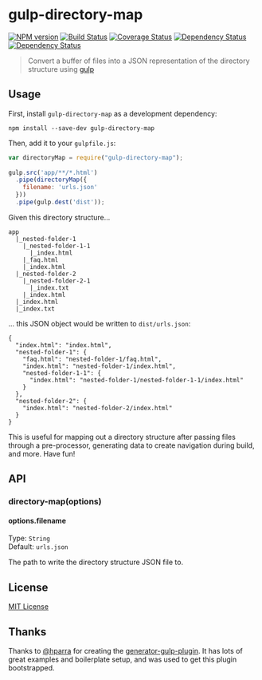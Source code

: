 # gulp-directory-map
[![NPM version][npm-image]][npm-url] [![Build Status][travis-image]][travis-url]  [![Coverage Status][coveralls-image]][coveralls-url] [![Dependency Status][depstat-image]][depstat-url] [![Dependency Status][depstat-dev-image]][depstat-dev-url] 

> Convert a buffer of files into a JSON representation of the directory structure using [gulp](https://github.com/gulpjs/gulp)

## Usage

First, install `gulp-directory-map` as a development dependency:

```shell
npm install --save-dev gulp-directory-map
```

Then, add it to your `gulpfile.js`:

```javascript
var directoryMap = require("gulp-directory-map");
  
gulp.src('app/**/*.html')
  .pipe(directoryMap({
    filename: 'urls.json'
  }))
  .pipe(gulp.dest('dist'));

```

Given this directory structure...
```
app
  |_nested-folder-1
    |_nested-folder-1-1
      |_index.html
    |_faq.html
    |_index.html
  |_nested-folder-2
    |_nested-folder-2-1
      |_index.txt
    |_index.html
  |_index.html
  |_index.txt
```

... this JSON object would be written to `dist/urls.json`:

```
{
  "index.html": "index.html",
  "nested-folder-1": {
    "faq.html": "nested-folder-1/faq.html",
    "index.html": "nested-folder-1/index.html",
    "nested-folder-1-1": {
      "index.html": "nested-folder-1/nested-folder-1-1/index.html"
    }
  },
  "nested-folder-2": {
    "index.html": "nested-folder-2/index.html"
  }
}
```

This is useful for mapping out a directory structure after passing files through a pre-processor, generating data to create navigation during build, and more. Have fun!

## API

### directory-map(options)

#### options.filename
Type: `String`  
Default: `urls.json`

The path to write the directory structure JSON file to.


## License

[MIT License](http://en.wikipedia.org/wiki/MIT_License)


## Thanks

Thanks to [@hparra](https://github.com/hparra) for creating the [generator-gulp-plugin](https://github.com/hparra/generator-gulp-plugin). It has lots of great examples and boilerplate setup, and was used to get this plugin bootstrapped.

[npm-url]: https://npmjs.org/package/gulp-directory-map
[npm-image]: https://badge.fury.io/js/gulp-directory-map.png

[travis-url]: http://travis-ci.org/masondesu/gulp-directory-map
[travis-image]: https://secure.travis-ci.org/masondesu/gulp-directory-map.png?branch=master

[coveralls-url]: https://coveralls.io/r/masondesu/gulp-directory-map
[coveralls-image]: https://coveralls.io/repos/masondesu/gulp-directory-map/badge.png

[depstat-url]: https://david-dm.org/masondesu/gulp-directory-map
[depstat-image]: https://david-dm.org/masondesu/gulp-directory-map.png
[depstat-dev-url]: https://david-dm.org/masondesu/gulp-directory-map#info=devDependencies
[depstat-dev-image]: https://david-dm.org/masondesu/gulp-directory-map/dev-status.png
